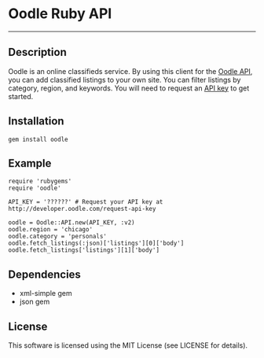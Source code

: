 # Oodle Ruby API
---

## Description

Oodle is an online classifieds service. By using this client for the [Oodle
API](http://developer.oodle.com/), you can add classified listings to your own site. You can filter
listings by category, region, and keywords. You will need to request an [API
key](http://developer.oodle.com/request-api-key) to get started.

## Installation

    gem install oodle

## Example

    require 'rubygems'
    require 'oodle'
    
    API_KEY = '??????' # Request your API key at http://developer.oodle.com/request-api-key
    
    oodle = Oodle::API.new(API_KEY, :v2)
    oodle.region = 'chicago'
    oodle.category = 'personals'
    oodle.fetch_listings(:json)['listings'][0]['body']
    oodle.fetch_listings['listings'][1]['body']

## Dependencies

* xml-simple gem
* json gem

## License

This software is licensed using the MIT License (see LICENSE for details).
